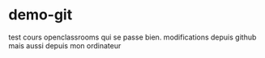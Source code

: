 # demo-git
test cours openclassrooms qui se passe bien.
modifications depuis github
mais aussi depuis mon ordinateur
